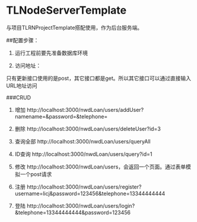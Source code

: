 # TLNodeServerTemplate
与项目TLRNProjectTemplate搭配使用，作为后台服务端。

##配置步骤：

1. 运行工程前要先准备数据库环境

2. 访问地址：

只有更新接口使用的是post，其它接口都是get。所以其它接口可以通过直接输入URL地址访问

###CRUD
  1. 增加 http://localhost:3000/nwdLoan/users/addUser?namename=&password=&telephone=

  2. 删除 http://localhost:3000/nwdLoan/users/deleteUser?id=3

  3. 查询全部 http://localhost:3000/nwdLoan/users/queryAll

  4. ID查询 http://localhost:3000/nwdLoan/users/query?id=1

  5. 修改 http://localhost:3000/nwdLoan/users，会返回一个页面。通过表单模拟一个post请求

  6. 注册 http://localhost:3000/nwdLoan/users/register?username=licj&password=123456&telephone=13344444444

  7. 登陆 http://localhost:3000/nwdLoan/users/login?&telephone=13344444444&password=123456
